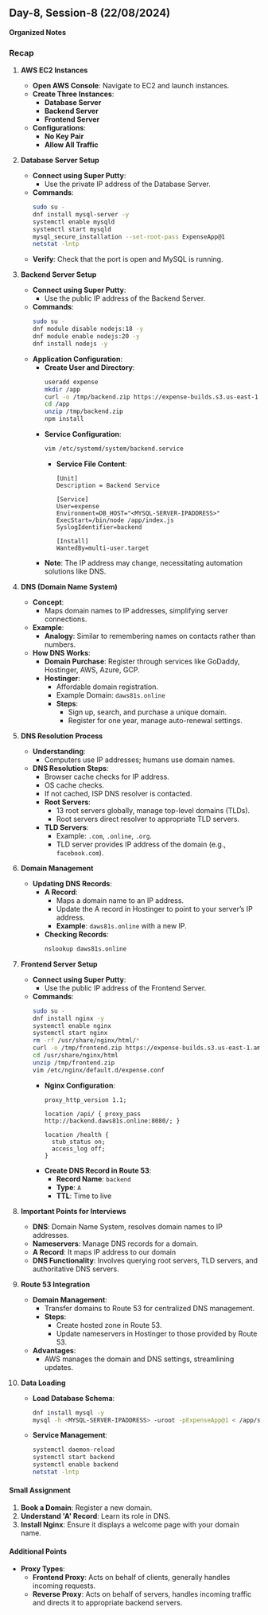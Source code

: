 **Day-8, Session-8 (22/08/2024)**
----------------------------------
**Organized Notes**

### **Recap**

1. **AWS EC2 Instances**
   - **Open AWS Console**: Navigate to EC2 and launch instances.
   - **Create Three Instances**:
     - **Database Server**
     - **Backend Server**
     - **Frontend Server**
   - **Configurations**:
     - **No Key Pair**
     - **Allow All Traffic**

2. **Database Server Setup**
   - **Connect using Super Putty**:
     - Use the private IP address of the Database Server.
   - **Commands**:
     ```bash
     sudo su -
     dnf install mysql-server -y
     systemctl enable mysqld
     systemctl start mysqld
     mysql_secure_installation --set-root-pass ExpenseApp@1
     netstat -lntp
     ```
   - **Verify**: Check that the port is open and MySQL is running.

3. **Backend Server Setup**
   - **Connect using Super Putty**:
     - Use the public IP address of the Backend Server.
   - **Commands**:
     ```bash
     sudo su -
     dnf module disable nodejs:18 -y
     dnf module enable nodejs:20 -y
     dnf install nodejs -y
     ```
   - **Application Configuration**:
     - **Create User and Directory**:
       ```bash
       useradd expense
       mkdir /app
       curl -o /tmp/backend.zip https://expense-builds.s3.us-east-1.amazonaws.com/expense-backend-v2.zip
       cd /app
       unzip /tmp/backend.zip
       npm install
       ```
     - **Service Configuration**:
       ```bash
       vim /etc/systemd/system/backend.service
       ```
       - **Service File Content**:
         ```
         [Unit]
         Description = Backend Service

         [Service]
         User=expense
         Environment=DB_HOST="<MYSQL-SERVER-IPADDRESS>"
         ExecStart=/bin/node /app/index.js
         SyslogIdentifier=backend

         [Install]
         WantedBy=multi-user.target
         ```
     - **Note**: The IP address may change, necessitating automation solutions like DNS.

4. **DNS (Domain Name System)**
   - **Concept**:
     - Maps domain names to IP addresses, simplifying server connections.
   - **Example**:
     - **Analogy**: Similar to remembering names on contacts rather than numbers.
   - **How DNS Works**:
     - **Domain Purchase**: Register through services like GoDaddy, Hostinger, AWS, Azure, GCP.
     - **Hostinger**:
       - Affordable domain registration.
       - Example Domain: `daws81s.online`
       - **Steps**:
         - Sign up, search, and purchase a unique domain.
         - Register for one year, manage auto-renewal settings.

5. **DNS Resolution Process**
   - **Understanding**:
     - Computers use IP addresses; humans use domain names.
   - **DNS Resolution Steps**:
     - Browser cache checks for IP address.
     - OS cache checks.
     - If not cached, ISP DNS resolver is contacted.
     - **Root Servers**:
       - 13 root servers globally, manage top-level domains (TLDs).
       - Root servers direct resolver to appropriate TLD servers.
     - **TLD Servers**:
       - Example: `.com`, `.online`, `.org`.
       - TLD server provides IP address of the domain (e.g., `facebook.com`).

6. **Domain Management**
   - **Updating DNS Records**:
     - **A Record**:
       - Maps a domain name to an IP address.
       - Update the A record in Hostinger to point to your server’s IP address.
       - **Example**: `daws81s.online` with a new IP.
     - **Checking Records**:
       ```bash
       nslookup daws81s.online
       ```

7. **Frontend Server Setup**
   - **Connect using Super Putty**:
     - Use the public IP address of the Frontend Server.
   - **Commands**:
     ```bash
     sudo su -
     dnf install nginx -y
     systemctl enable nginx
     systemctl start nginx
     rm -rf /usr/share/nginx/html/*
     curl -o /tmp/frontend.zip https://expense-builds.s3.us-east-1.amazonaws.com/expense-frontend-v2.zip
     cd /usr/share/nginx/html
     unzip /tmp/frontend.zip
     vim /etc/nginx/default.d/expense.conf
     ```
     - **Nginx Configuration**:
       ```
       proxy_http_version 1.1;

       location /api/ { proxy_pass http://backend.daws81s.online:8080/; }

       location /health {
         stub_status on;
         access_log off;
       }
       ```
     - **Create DNS Record in Route 53**:
       - **Record Name**: `backend`
       - **Type**: `A`
       - **TTL**: Time to live

8. **Important Points for Interviews**
   - **DNS**: Domain Name System, resolves domain names to IP addresses.
   - **Nameservers**: Manage DNS records for a domain.
   - **A Record**: It maps IP address to our domain 
   - **DNS Functionality**: Involves querying root servers, TLD servers, and authoritative DNS servers.

9. **Route 53 Integration**
   - **Domain Management**:
     - Transfer domains to Route 53 for centralized DNS management.
     - **Steps**:
       - Create hosted zone in Route 53.
       - Update nameservers in Hostinger to those provided by Route 53.
   - **Advantages**:
     - AWS manages the domain and DNS settings, streamlining updates.

10. **Data Loading**
    - **Load Database Schema**:
      ```bash
      dnf install mysql -y
      mysql -h <MYSQL-SERVER-IPADDRESS> -uroot -pExpenseApp@1 < /app/schema/backend.sql
      ```
    - **Service Management**:
      ```bash
      systemctl daemon-reload
      systemctl start backend
      systemctl enable backend
      netstat -lntp
      ```

#### **Small Assignment**
1. **Book a Domain**: Register a new domain.
2. **Understand 'A' Record**: Learn its role in DNS.
3. **Install Nginx**: Ensure it displays a welcome page with your domain name.

#### **Additional Points**
- **Proxy Types**:
  - **Frontend Proxy**: Acts on behalf of clients, generally handles incoming requests.
  - **Reverse Proxy**: Acts on behalf of servers, handles incoming traffic and directs it to appropriate backend servers.

